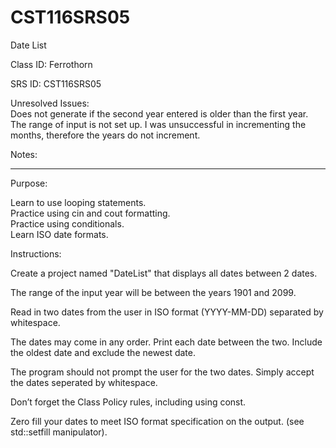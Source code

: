 ﻿# CST116SRS05
Date List


Class ID:  Ferrothorn

SRS ID: CST116SRS05  

Unresolved Issues:  
Does not generate if the second year entered is older than the first year.
The range of input is not set up.
I was unsuccessful in incrementing the months, therefore the years do not increment.


Notes:  


---

Purpose:  

Learn to use looping statements.  
Practice using cin and cout formatting.  
Practice using conditionals.  
Learn ISO date formats.  


Instructions:  

Create a project named "DateList" that displays all dates between 2 dates.  

The range of the input year will be between the years 1901 and 2099.  

Read in two dates from the user in ISO format (YYYY-MM-DD) separated by whitespace.  

The dates may come in any order. Print each date between the two. Include the oldest date and exclude the newest date.  

The program should not prompt the user for the two dates. Simply accept the dates seperated by whitespace.  

Don’t forget the Class Policy rules, including using const.  

Zero fill your dates to meet ISO format specification on the output. (see std::setfill manipulator).  
